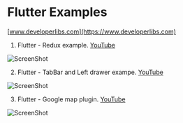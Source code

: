 # Flutter Examples

[www.developerlibs.com](https://www.developerlibs.com)



1. Flutter - Redux example. [YouTube](https://youtu.be/UK-8NHmI5-g)

![ScreenShot](https://github.com/developerlibs/FlutterExamples/blob/master/flutter_redux_app/screen/redux.gif)

2. Flutter - TabBar and Left drawer exampe. [YouTube](https://youtu.be/WhPVau42Yo0)

![ScreenShot](https://github.com/developerlibs/FlutterExamples/blob/master/flutter_drawer_tab_host/screen/project_demo.gif)


3. Flutter - Google map plugin. [YouTube](https://youtu.be/v5wphspn5Lg)

![ScreenShot](https://github.com/DeveloperLibs/FlutterExamples/blob/master/flutter_google_map/screen/google_map.gif)

